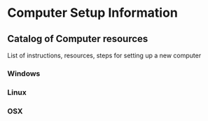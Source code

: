 # Computer Setup Information
## Catalog of Computer resources
List of instructions, resources, steps for setting up a new computer

### Windows
### Linux
### OSX
